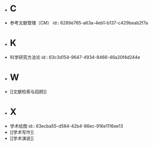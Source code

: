 - # C
- 参考文献管理（CM）
  id:: 6289e765-a63a-4eb1-b137-c429beab2f7a
- # K
- 科学研究方法论
  id:: 63c3d154-9647-4934-8466-46a20f4d244e
- # W
- [[文献检索与回顾]]
- # X
- 学术绘图
  id:: 63ecba55-d584-42b4-86ec-916e1116ee13
- [[学术写作]]
- [[学术演说]]